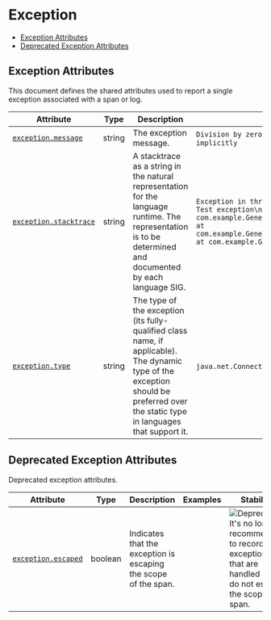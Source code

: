 <!-- NOTE: THIS FILE IS AUTOGENERATED. DO NOT EDIT BY HAND. -->
<!-- see templates/registry/markdown/attribute_namespace.md.j2 -->

# Exception

- [Exception Attributes](#exception-attributes)
- [Deprecated Exception Attributes](#deprecated-exception-attributes)

## Exception Attributes

This document defines the shared attributes used to report a single exception associated with a span or log.

| Attribute | Type | Description | Examples | Stability |
|---|---|---|---|---|
| <a id="exception-message" href="#exception-message">`exception.message`</a> | string | The exception message. | `Division by zero`; `Can't convert 'int' object to str implicitly` | ![Stable](https://img.shields.io/badge/-stable-lightgreen) |
| <a id="exception-stacktrace" href="#exception-stacktrace">`exception.stacktrace`</a> | string | A stacktrace as a string in the natural representation for the language runtime. The representation is to be determined and documented by each language SIG. | `Exception in thread "main" java.lang.RuntimeException: Test exception\n at com.example.GenerateTrace.methodB(GenerateTrace.java:13)\n at com.example.GenerateTrace.methodA(GenerateTrace.java:9)\n at com.example.GenerateTrace.main(GenerateTrace.java:5)` | ![Stable](https://img.shields.io/badge/-stable-lightgreen) |
| <a id="exception-type" href="#exception-type">`exception.type`</a> | string | The type of the exception (its fully-qualified class name, if applicable). The dynamic type of the exception should be preferred over the static type in languages that support it. | `java.net.ConnectException`; `OSError` | ![Stable](https://img.shields.io/badge/-stable-lightgreen) |

## Deprecated Exception Attributes

Deprecated exception attributes.

| Attribute | Type | Description | Examples | Stability |
|---|---|---|---|---|
| <a id="exception-escaped" href="#exception-escaped">`exception.escaped`</a> | boolean | Indicates that the exception is escaping the scope of the span. |  | ![Deprecated](https://img.shields.io/badge/-deprecated-red)<br>It's no longer recommended to record exceptions that are handled and do not escape the scope of a span. |
